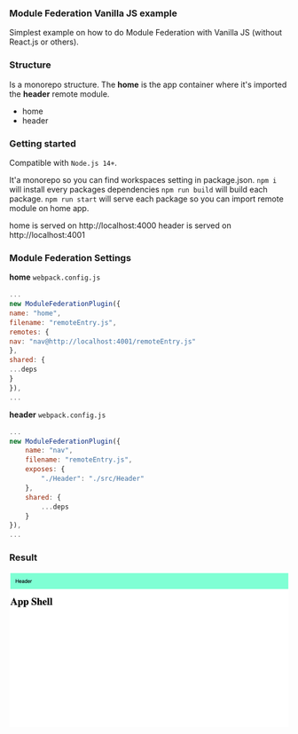 ### Module Federation Vanilla JS example
Simplest example on how to do Module Federation with Vanilla JS (without React.js or others).

### Structure
Is a monorepo structure.
The **home** is the app container where it's imported the **header** remote module.

* home
* header



### Getting started
Compatible with `Node.js 14+`.

It'a  monorepo so you can find workspaces setting in package.json.
`npm i` will install every packages dependencies
`npm run build` will build each package.
`npm run start` will serve each package so you can import remote module on home app.

home is served on  http://localhost:4000
header is served on  http://localhost:4001

### Module Federation Settings
**home** `webpack.config.js`
```js
...
new ModuleFederationPlugin({
name: "home",
filename: "remoteEntry.js",
remotes: {
nav: "nav@http://localhost:4001/remoteEntry.js"
},
shared: {
...deps
}
}),
...
```

**header** `webpack.config.js`
```js
...
new ModuleFederationPlugin({
    name: "nav",
    filename: "remoteEntry.js",
    exposes: {
        "./Header": "./src/Header"
    },
    shared: {
        ...deps
    }
}),
...
```
### Result
![img.png](docs/img.png)
